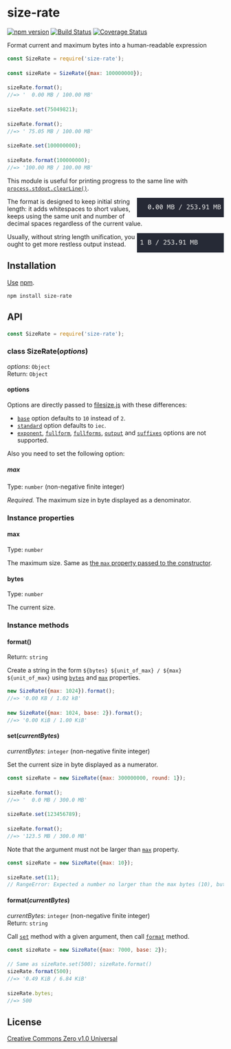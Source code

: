 # size-rate

[![npm version](https://img.shields.io/npm/v/size-rate.svg)](https://www.npmjs.com/package/size-rate)
[![Build Status](https://travis-ci.org/shinnn/size-rate.svg?branch=master)](https://travis-ci.org/shinnn/size-rate)
[![Coverage Status](https://img.shields.io/coveralls/shinnn/size-rate.svg)](https://coveralls.io/github/shinnn/size-rate?branch=master)

Format current and maximum bytes into a human-readable expression

```javascript
const SizeRate = require('size-rate');

const sizeRate = SizeRate({max: 100000000});

sizeRate.format();
//=> '  0.00 MB / 100.00 MB'

sizeRate.set(75049821);

sizeRate.format();
//=> ' 75.05 MB / 100.00 MB'

sizeRate.set(100000000);

sizeRate.format(100000000);
//=> '100.00 MB / 100.00 MB'
```

This module is useful for printing progress to the same line with [`process.stdout.clearLine()`](https://nodejs.org/api/readline.html#readline_readline_clearline_stream_dir).

<img src="screencast-1.gif" width="40%" align="right">

The format is designed to keep initial string length: it adds whitespaces to short values, keeps using the same unit and number of decimal spaces regardless of the current value.

<img src="screencast-2.gif" width="40%" align="right">

Usually, without string length unification, you ought to get more restless output instead.

## Installation

[Use](https://docs.npmjs.com/cli/install) [npm](https://docs.npmjs.com/getting-started/what-is-npm).

```
npm install size-rate
```

## API

```javascript
const SizeRate = require('size-rate');
```

### class SizeRate(*options*)

*options*: `Object`  
Return: `Object`

#### options

Options are directly passed to [filesize.js](https://github.com/avoidwork/filesize.js) with these differences:

* [`base`](https://github.com/avoidwork/filesize.js#base) option defaults to `10` instead of `2`.
* [`standard`](https://github.com/avoidwork/filesize.js#standard) option defaults to `iec`.
* [`exponent`](https://github.com/avoidwork/filesize.js#exponent), [`fullform`](https://github.com/avoidwork/filesize.js#fullform), [`fullforms`](https://github.com/avoidwork/filesize.js#fullforms), [`output`](https://github.com/avoidwork/filesize.js#output) and [`suffixes`](https://github.com/avoidwork/filesize.js#suffixes-deprecated-use-symbols) options are not supported.

Also you need to set the following option:

##### max

Type: `number` (non-negative finite integer)

*Required.* The maximum size in byte displayed as a denominator.

### Instance properties

#### max

Type: `number`

The maximum size. Same as [the `max` property passed to the constructor](#max).

#### bytes

Type: `number`

The current size.

### Instance methods

#### format()

Return: `string`

Create a string in the form `${bytes} ${unit_of_max} / ${max} ${unit_of_max}` using [`bytes`](#bytes) and [`max`](#max-1) properties.

```javascript
new SizeRate({max: 1024}).format();
//=> '0.00 KB / 1.02 kB'

new SizeRate({max: 1024, base: 2}).format();
//=> '0.00 KiB / 1.00 KiB'
```

#### set(*currentBytes*)

*currentBytes*: `integer` (non-negative finite integer)

Set the current size in byte displayed as a numerator.

```javascript
const sizeRate = new SizeRate({max: 300000000, round: 1});

sizeRate.format();
//=> '  0.0 MB / 300.0 MB'

sizeRate.set(123456789);

sizeRate.format();
//=> '123.5 MB / 300.0 MB'
```

Note that the argument must not be larger than [`max`](#max-1) property.

```javascript
const sizeRate = new SizeRate({max: 10});

sizeRate.set(11);
// RangeError: Expected a number no larger than the max bytes (10), but got 11.
```

#### format(*currentBytes*)

*currentBytes*: `integer` (non-negative finite integer)  
Return: `string`

Call [`set`](#setcurrentbytes) method with a given argument, then call [`format`](#format) method.

```javascript
const sizeRate = new SizeRate({max: 7000, base: 2});

// Same as sizeRate.set(500); sizeRate.format()
sizeRate.format(500);
//=> '0.49 KiB / 6.84 KiB'

sizeRate.bytes;
//=> 500
```

## License

[Creative Commons Zero v1.0 Universal](https://creativecommons.org/publicdomain/zero/1.0/deed)
